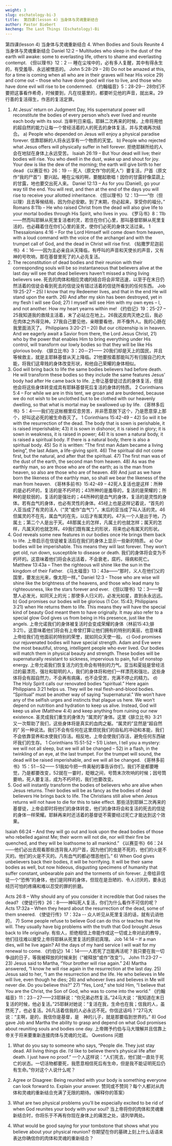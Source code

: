 ```yaml
---
weight: 3
slug: eschatology-bi-3
title:  第四课(lesson 4) 当身体与灵魂重新结合
author: Pastor Biebert
kecheng: The Last Things (Eschatology)-Bi
---
```


第四课(lesson 4) 当身体与灵魂重新结合
4. When Bodies and Souls Reunite
4  当身体与灵魂重新结合
Daniel 12:2 – Multitudes who sleep in the dust of the earth will awake: some to everlasting life, others to shame and everlasting contempt.
《但以理书》12：2 -- 睡在尘埃中的，必有多人复醒，其中有得永生的，有受羞辱、永远被憎恶的。
John 5:28-29 – 28) Do not be amazed at this, for a time is coming when all who are in their graves will hear His voice 29) and come out – those who have done good will rise to live, and those who have done evil will rise to be condemned.
《约翰福音》5：28-29-- 28你们不要把这事看作希奇，时候要到，凡在坟墓里的，都要听见他的声音，就出来。29行善的复活得生，作恶的复活定罪。
1) At Jesus’ return on Judgment Day, His supernatural power will reconstitute the bodies of every person who’s ever lived and reunite each body with its soul.
当审判日来临，耶稣二次再来的时候，上帝将用他的超自然的能力让每一个曾经活着的人的死去的身体复活，并与灵魂再次结合。
a) People who depended on Jesus will enjoy a physical paradise forever.
信靠耶稣的人将永远享有一个物质的天堂。
b) People who rejected what Jesus offers will physically suffer in hell forever.
拒绝耶稣所给的人会在地狱在身体上永远受苦。
Isaiah 26:19 – But Your dead will live; their bodies will rise. You who dwell in the dust, wake up and shout for joy. Your dew is like the dew of the morning; the earth will give birth to her dead
《以赛亚书》26：19 -- 死人（原文作“你的死人”）要复活，尸首（原文作“我的尸首”）要兴起。睡在尘埃的啊，要醒起歌唱！因你的甘露好像菜蔬上的甘露，地也要交出死人来。
Daniel 12:13 – As for you (Daniel), go your way till the end. You will rest, and then at the end of the days you will rise to receive your allotted inheritance.
《但以理书》12：13——“你（但以理）且去等候结局，因为你必安歇。到了末期，你必起来，享受你的福分。”
Romans 8:11b – He who raised Christ from the dead will also give life to your mortal bodies through His Spirit, who lives in you.
《罗马书》8：11b——然而叫耶稣从死里复活者的灵，若住在你们心里，那叫基督耶稣从死里复活的，也必藉着住在你们心里的圣灵，使你们必死的身体又活过来。
1 Thessalonians 4:16 – For the Lord Himself will come down from heaven, with a loud command with the voice of the archangel and with the trumpet call of God, and the dead in Christ will rise first.
《帖撒罗尼迦前书》4：16——因为主必亲自从天降临，有呼叫的声音和天使长的声音，又有　神的号吹响，那在基督里死了的人必先复活。
2) The reconstitution of dead bodies and their reunion with their corresponding souls will be so instantaneous that believers alive at the last day will see that dead believers haven’t missed a thing living believers see.
死去的肉体和相应灵魂的结合将会非常迅速，以至于在末日仍然活着的信徒会看到死去的信徒没有错过活着的信徒所看到的任何东西。
Job 19:25-27 – 25) I know that my Redeemer lives, and that in the end He will stand upon the earth. 26) And after my skin has been destroyed, yet in my flesh I will see God; 27) I myself will see Him with my own eyes – I, and not another. How my heart yearns within me!
《约伯记》19：25-27 – 25我知道我的救赎主活着，末了必站立在地上。26我这皮肉灭绝之后，我必在肉体之外得见神。27我自己要见他，亲眼要看他，并不像外人。我的心肠在我里面消灭了。
Philippians 3:20-21 – 20) But our citizenship is in heaven. And we eagerly await a Savior from there, the Lord Jesus Christ, 21) who by the power that enables Him to bring everything under His control, will transform our lowly bodies so that they will be like His glorious body.
《腓立比书》3：20－21—— 20我们却是天上的国民，并且等候救主，就是主耶稣基督从天上降临。21他要按着那能叫万有归服自己的大能，将我们这卑贱的身体改变形状，和他自己荣耀的身体相似。
3) God will bring back to life the same bodies believers had before death. He will transform these bodies so they include the same features Jesus’ body had after He came back to life.
上帝让基督徒过去的身体复活，但是他会将这些身体转变成具有耶稣基督死后复活的身体的特质。
2 Corinthians 5:4 – For while we are in this tent, we groan and are burdened, because we do not
wish to be unclothed but to be clothed with our heavenly dwelling, so that what is mortal may be swallowed up by life.
《哥林多后书》5：4——我们在这帐棚里叹息劳苦，并非愿意脱下这个，乃是愿意穿上那个，好叫这必死的被生命吞灭了。
1 Corinthians 15:42-49 – 42) So will it be with the resurrection of the dead. The body that is sown is perishable, it is raised imperishable; 43) it is sown in dishonor, it is raised in glory; it is sown in weakness, it is raised in power; 44) It is sown a natural body, it is raised a spiritual body. If there is a natural body, there is also a spiritual body. 45) So it is written: “The first man Adam became a living being”, the last Adam, a life-giving spirit. 46) The spiritual did not come first, but the natural, and after that the spiritual. 47) The first man was of the dust of the earth, the second man from heaven. 48) As was the earthly man, so are those who are of the earth; as is the man from heaven, so also are those who are of heaven. 49) And just as we have born the likeness of the earthly man, so shall we bear the likeness of the man from heaven.
《哥林多前书》15:42-49 – 42死人复活也是这样：所种的是必朽坏的，复活的是不朽坏的；43所种的是羞辱的，复活的是荣耀的；所种的是软弱的，复活的是强壮的；44所种的是血气的身体，复活的是灵性的身体。若有血气的身体，也必有灵性的身体。45经上也是这样记着说，“首先的人亚当成了有灵的活人（“灵”或作“血气”）”，末后的亚当成了叫人活的灵。46但属灵的不在先，属血气的在先，以后才有属灵的。47头一个人是出于地，乃属土；第二个人是出于天。48那属土的怎样，凡属土的也就怎样；属天的怎样，凡属天的也就怎样。49我们既有属土的形状，将来也必有属天的形状。
4) God reveals some new features in our bodies once He brings them back to life.
上帝启示在信徒被复活后在我们的身体上显示一些新的特质。
a) Our bodies will be imperishable. This means they will last forever. They won’t get old, run down, susceptible to disease or death.
我们的身体将会变为不朽坏的。这意味着他们将会永远活着，不会衰老，腐朽，得病和死亡。
Matthew 13:43a – Then the righteous will shine like the sun in the kingdom of their Father.
《马太福音》13：43a——“那时，义人在他们父的国里，要发出光来，像太阳一样。”
Daniel 12:3 - Those who are wise will shine like the brightness of the heavens, and those who lead many to righteousness, like the stars forever and ever.
《但以理书》12：3——智慧人必发光，如同天上的光；那使多人归义的，必发光如星，直到永永远远。
b) God promises our bodies will be glorious (1 Cor. 15:43; Philippians 3:21) when He returns them to life. This means they will have the special kind of beauty God meant them to have originally. It may also refer to a special glow God gives us from being in His presence, just like the angels.
上帝允诺我们的身体被复活时会变成荣耀的身体（林前15:43;腓3:21）。这意味着他们将会有上帝曾打算让他们拥有的特别的美丽，也意味着上帝给我们在他面前的特别的荣誉，就如同众天使一般。
c) God promises our rejuvenated bodies will have special strength. Adam and Eve were the most beautiful, strong, intelligent people who ever lived. Our bodies will match them in physical beauty and strength. These bodies will be supernaturally resistant to sickness, impervious to pain, full of nonstop energy.
上帝允诺我们恢复活力的生命会有特别的力气。亚当和夏娃是曾经活过的最漂亮，强壮和聪明的人，我们的身体将和他们一样漂亮和强壮。这些身体将会有超自然力，不会再有病痛，也不会受苦，充满不停止的精力。
d) The Holy Spirit calls our renovated bodies “spiritual.” Here again Philippians 3:21 helps us. They will be real flesh-and-blood bodies. “Spiritual” must be another way of saying “supernatural.” We won’t have any of the selfish urges and instincts that plague us here. We won’t depend on nutrition and hydration to keep us alive. Instead, God will keep us alive (Matthew 4:4) and keep anything from ruining our new existence.
圣灵成我们重生的身体为 “属灵的”身体。这里《腓立比书》3:21 又一次帮助了我们，这些身体将是真实的血肉之躯。“属灵的”显然是“超自然的” 另一种说法。我们不会有任何在这里烦扰我们的自私的冲动和本能，我们不会依靠营养和水使我们存活。相反地，上帝会使我们存活，避免任何东西破坏我们的生存。
1 Corinthians 15:51-52 – 51) Listen, I tell you a mystery: we will not all sleep, but we will all be changed – 52) in a flash, in the twinkling of an eye, at the last trumpet. For the trumpet will sound, the dead will be raised imperishable, and we will all be changed.
《哥林多前书》15：51－52—— 51我如今把一件奥秘的事告诉你们，我们不是都要睡觉，乃是都要改变，52就在一霎时，眨眼之间，号筒末次吹响的时候；因号筒要响，死人要复活，成为不朽坏的，我们也要改变。
5) God will instantly transform the bodies of believers who are alive when Jesus returns. Their bodies will be as fancy as the bodies of dead believers He brings back to life. The Christians still alive when Jesus returns will not have to die for this to take effect.
那些活到耶稣二次再来的基督徒，上帝会即时将他们的身体转变，他们的身体将会和复活的死去的信徒的身体一样荣耀。耶稣再来时还活着的基督徒不需要经过死亡才能达到这个效果。

Isaiah 66:24 – And they will go out and look upon the dead bodies of those who rebelled against Me; their worm will not die, nor will their fire be quenched, and they will be loathsome to all mankind.”
《以赛亚书》66：24——他们必出去观看那些违背我人的尸首，因为他们的虫是不死的，他们的火是不灭的。他们的火是不灭的。凡有血气的都必憎恶他们。”
6) When God gives unbelievers back their bodies, it will be horrifying. It will be their same bodies as well, but now hideous, disgusting specimens of humanity that suffer constant, unbearable pain and the torments of sin forever.
上帝给非信徒一个“恐怖”的身体，他们是同样的身体，但现在是丑陋的、令人讨厌的，要永远经历可怕的疼痛和难以忍受的罪的折磨。

Acts 26:8 – Why should any of you consider it incredible that God raises the dead?
《使徒行传》26：8——神叫死人复活，你们为什么看作不可信的呢？
Acts 17:32a – When they heard about the resurrection of the dead, some of them sneered.
《使徒行传》17：32a -- 众人听见从死里复活的话，就有讥诮他的，
7) Some people refuse to believe God can do this or teaches that He will. They usually have big problems with the truth that God brought Jesus back to life originally.
有些人，拒绝相信上帝能作成这一切或上帝对此的教导，他们往往难以接受上帝将耶稣从死里复活的原初真理。
Job 14:14 – If a man dies, will he live again? All the days of my hard service I will wait for my renewal to come.
《约伯记》14：14——人若死了岂能再活呢？我只要在我一切争战的日子，等我被释放的时候来到（“被释放”或作“改变”）。
John 11:23-27 – 23) Jesus said to Martha, “Your brother will rise again.” 24) Martha answered, “I know he will rise again in the resurrection at the last day. 25) Jesus said to her, “I am the resurrection and the life. He who believes in Me will live, even though he dies; 26) and whoever lives and believes in Me will never die. Do you believe this?” 27) “Yes, Lord,” she told Him, “I believe that You are the Christ, the Son of God, who was to come into the world.”
《约翰福音》11：23－27——23耶稣说：“你兄弟必然复活。”24马大说：“我知道在末日复活的时候，他必复活。”25耶稣对她说：“复活在我，生命也在我；信我的人，虽然死了，也必复活。26凡活着信我的人必永远不死。你信这话吗？”27马大说：“主啊，是的，我信你是基督，是　神的儿子，就是那要临到世界的。”
8) God gave Job and Martha the ability to grasp and depend on what God promises about reuniting souls and bodies one day.
上帝赐予约伯与马大理解并且信靠上帝关于将来要重新连接肉体与灵魂的允诺。
Questions
问题
1) What do you say to someone who says, “People die. They just stay dead. All living things die. I’d like to believe there’s physical life after death. I just have no proof.”
一个人这样说：“人们死去，他们就一直处于死亡的状态。一切活物都要死，我愿意相信死后有生命，但是我不能证明死后仍有生命。”你对这个人说什么呢？

2) Agree or Disagree: Being reunited with your body is something everyone can look forward to. Explain your answer.
赞同或不赞同？每个人都对从肉体和灵魂的重新结合充满了无限的期待。（解释你的答案）


3) What are two physical problems you’ll be especially excited to be rid of when God reunites your body with your soul?
当上帝将你的肉体和灵魂重新结合时，你将乐于不再有你现在身体上的痛苦之处，请列举两处。


4) What would be good saying for your tombstone that shows what you believe about your physical reunion?
你期望在你的墓碑上刻上什么话语来表达你确信你的肉体和灵魂的重新结合？

